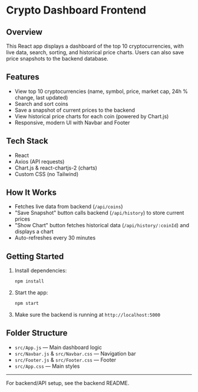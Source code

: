 # Crypto Dashboard Frontend

## Overview
This React app displays a dashboard of the top 10 cryptocurrencies, with live data, search, sorting, and historical price charts. Users can also save price snapshots to the backend database.

## Features
- View top 10 cryptocurrencies (name, symbol, price, market cap, 24h % change, last updated)
- Search and sort coins
- Save a snapshot of current prices to the backend
- View historical price charts for each coin (powered by Chart.js)
- Responsive, modern UI with Navbar and Footer

## Tech Stack
- React
- Axios (API requests)
- Chart.js & react-chartjs-2 (charts)
- Custom CSS (no Tailwind)

## How It Works
- Fetches live data from backend (`/api/coins`)
- "Save Snapshot" button calls backend (`/api/history`) to store current prices
- "Show Chart" button fetches historical data (`/api/history/:coinId`) and displays a chart
- Auto-refreshes every 30 minutes

## Getting Started
1. Install dependencies:
   ```bash
   npm install
   ```
2. Start the app:
   ```bash
   npm start
   ```
3. Make sure the backend is running at `http://localhost:5000`

## Folder Structure
- `src/App.js` — Main dashboard logic
- `src/Navbar.js` & `src/Navbar.css` — Navigation bar
- `src/Footer.js` & `src/Footer.css` — Footer
- `src/App.css` — Main styles

---

For backend/API setup, see the backend README.
